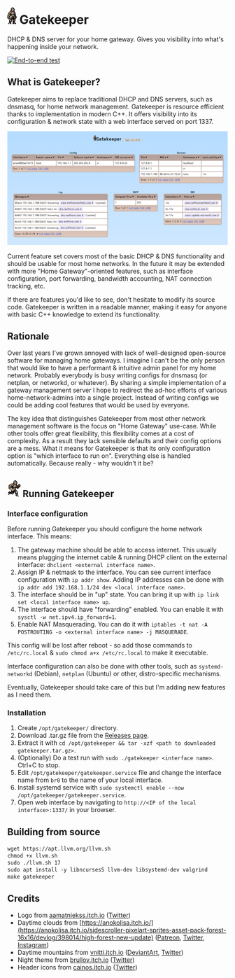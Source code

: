 # [![Gatekeeper](https://github.com/mafik/gatekeeper/blob/main/static/gatekeeper.gif?raw=true)](https://github.com/mafik/gatekeeper) Gatekeeper
DHCP &amp; DNS server for your home gateway. Gives you visibility into what's happening inside your network.

[![End-to-end test](https://github.com/mafik/gatekeeper/actions/workflows/test.yml/badge.svg)](https://github.com/mafik/gatekeeper/actions/workflows/test.yml)

## What is Gatekeeper?

Gatekeeper aims to replace traditional DHCP and DNS servers, such as dnsmasq, for home network management. Gatekeeper is resource efficient thanks to implementation in modern C++. It offers visibility into its configuration & network state with a web interface served on port 1337.

![Screenshot](https://github.com/mafik/gatekeeper/blob/main/screenshot-2023-06-11.png?raw=true)

Current feature set covers most of the basic DHCP & DNS functionality and should be usable for most home networks. In the future it may be extended with more "Home Gateway"-oriented features, such as interface configuration, port forwarding, bandwidth accounting, NAT connection tracking, etc.

If there are features you'd like to see, don't hesitate to modify its source code. Gatekeeper is written in a readable manner, making it easy for anyone with basic C++ knowledge to extend its functionality.

## Rationale

Over last years I've grown annoyed with lack of well-designed open-source software for managing home gateways. I imagine I can't be the only person that would like to have a performant & intuitive admin panel for my home network. Probably everybody is busy writing configs for dnsmasq (or netplan, or networkd, or whatever). By sharing a simple implementation of a gateway management server I hope to redirect the ad-hoc efforts of various home-network-admins into a single project. Instead of writing configs we could be adding cool features that would be used by everyone.

The key idea that distinguishes Gatekeeper from most other network management software is the focus on "Home Gateway" use-case. While other tools offer great flexibility, this flexibility comes at a cost of complexity. As a result they lack sensible defaults and their config options are a mess. What it means for Gatekeeper is that its only configuration option is "which interface to run on". Everything else is handled automatically. Because really - why wouldn't it be?

## ![Running Gatekeeper](https://github.com/mafik/gatekeeper/blob/main/gatekeeper-running.gif?raw=true) Running Gatekeeper

### Interface configuration

Before running Gatekeeper you should configure the home network interface. This means:

1. The gateway machine should be able to access internet. This usually means plugging the internet cable & running DHCP client on the external interface: `dhclient <external interface name>`.
2. Assign IP & netmask to the interface. You can see current interface configuration with `ip addr show`. Adding IP addresses can be done with `ip addr add 192.168.1.1/24 dev <local interface name>`.
3. The interface should be in "up" state. You can bring it up with `ip link set <local interface name> up`.
4. The interface should have "forwarding" enabled. You can enable it with `sysctl -w net.ipv4.ip_forward=1`.
5. Enable NAT Masquerading. You can do it with `iptables -t nat -A POSTROUTING -o <external interface name> -j MASQUERADE`.

This config will be lost after reboot - so add those commands to `/etc/rc.local` & `sudo chmod a+x /etc/rc.local` to make it executable.

Interface configuration can also be done with other tools, such as `systemd-networkd` (Debian), `netplan` (Ubuntu) or other, distro-specific mechanisms.

Eventually, Gatekeeper should take care of this but I'm adding new features as I need them.

### Installation

1. Create `/opt/gatekeeper/` directory.
2. Download .tar.gz file from the [Releases page](https://github.com/mafik/gatekeeper/releases).
3. Extract it with `cd /opt/gatekeeper && tar -xzf <path to downloaded gatekeeper.tar.gz>`.
4. (Optionally) Do a test run with `sudo ./gatekeeper <interface name>`. Ctrl+C to stop.
5. Edit `/opt/gatekeeper/gatekeeper.service` file and change the interface name from `br0` to the name of your local interface.
6. Install systemd service with `sudo systemctl enable --now /opt/gatekeeper/gatekeeper.service`.
7.  Open web interface by navigating to `http://<IP of the local interface>:1337/` in your browser.

## Building from source

```
wget https://apt.llvm.org/llvm.sh
chmod +x llvm.sh
sudo ./llvm.sh 17
sudo apt install -y libncurses5 llvm-dev libsystemd-dev valgrind
make gatekeeper
```

## Credits

- Logo from [aamatniekss.itch.io](https://aamatniekss.itch.io/fantasy-knight-free-pixelart-animated-character) ([Twitter](https://twitter.com/Namatnieks))
- Daytime clouds from [https://anokolisa.itch.io/](https://anokolisa.itch.io/sidescroller-pixelart-sprites-asset-pack-forest-16x16/devlog/398014/high-forest-new-update) ([Patreon](https://img.itch.zone/aW1nLzkzMTE1NzAucG5n/original/lXKJcR.png), [Twitter](https://img.itch.zone/aW1nLzkzMTE1NzEucG5n/original/ph%2BgkH.png), [Instagram](https://img.itch.zone/aW1nLzEwNDYzNDQ5LnBuZw==/original/Di01oS.png))
- Daytime mountains from [vnitti.itch.io](https://vnitti.itch.io/grassy-mountains-parallax-background) ([DeviantArt](http://www.deviantart.com/vnitti), [Twitter](https://twitter.com/vnitti_art))
- Night theme from [brullov.itch.io](https://brullov.itch.io/2d-platformer-asset-pack-castle-of-despair) ([Twitter](https://twitter.com/brullov_art))
- Header icons from [cainos.itch.io](https://cainos.itch.io/pixel-art-platformer-village-props) ([Twitter](https://twitter.com/cainos_chen))
